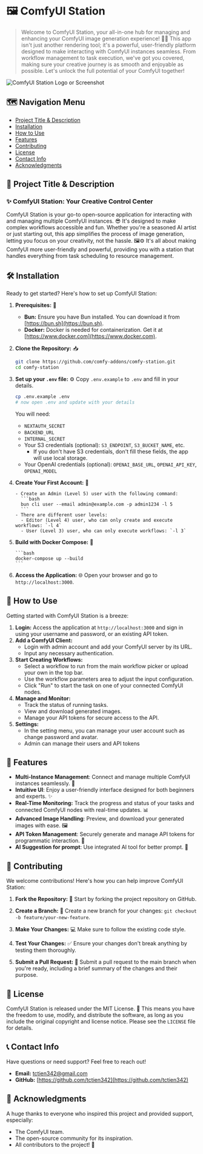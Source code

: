 # 🖼️ ComfyUI Station

> Welcome to ComfyUI Station, your all-in-one hub for managing and enhancing your ComfyUI image generation experience! 🎨✨ This app isn't just another rendering tool; it's a powerful, user-friendly platform designed to make interacting with ComfyUI instances seamless. From workflow management to task execution, we've got you covered, making sure your creative journey is as smooth and enjoyable as possible. Let's unlock the full potential of your ComfyUI together!

![ComfyUI Station Logo or Screenshot](https://r2.550studios.com/comfy-station-bg.jpg)

## 🗺️ Navigation Menu

- [Project Title & Description](#project-title--description)
- [Installation](#installation)
- [How to Use](#how-to-use)
- [Features](#features)
- [Contributing](#contributing)
- [License](#license)
- [Contact Info](#contact-info)
- [Acknowledgments](#acknowledgments)

## 🌟 Project Title & Description

### ✨ ComfyUI Station: Your Creative Control Center

ComfyUI Station is your go-to open-source application for interacting with and managing multiple ComfyUI instances. 😎 It's designed to make complex workflows accessible and fun. Whether you're a seasoned AI artist or just starting out, this app simplifies the process of image generation, letting you focus on your creativity, not the hassle. 🖼️⚙️ It's all about making ComfyUI more user-friendly and powerful, providing you with a station that handles everything from task scheduling to resource management.

## 🛠 Installation

Ready to get started? Here's how to set up ComfyUI Station:

1.  **Prerequisites:** 📝

    - **Bun:** Ensure you have Bun installed. You can download it from [https://bun.sh](https://bun.sh).
    - **Docker:** Docker is needed for containerization. Get it at [https://www.docker.com](https://www.docker.com).

2.  **Clone the Repository:** 📥

    ```bash
    git clone https://github.com/comfy-addons/comfy-station.git
    cd comfy-station
    ```

3.  **Set up your `.env` file:** ⚙️
    Copy `.env.example` to `.env` and fill in your details.

    ```bash
    cp .env.example .env
    # now open .env and update with your details
    ```

    You will need:

    - `NEXTAUTH_SECRET`
    - `BACKEND_URL`
    - `INTERNAL_SECRET`
    - Your S3 credentials (optional): `S3_ENDPOINT`, `S3_BUCKET_NAME`, etc.
      - If you don't have S3 credentials, don't fill these fields, the app will use local storage.
    - Your OpenAI credentials (optional): `OPENAI_BASE_URL`, `OPENAI_API_KEY`, `OPENAI_MODEL`

4.  **Create Your First Account:** 👤

        - Create an Admin (Level 5) user with the following command:
          ```bash
          bun cli user --email admin@example.com -p admin1234 -l 5
          ```
        - There are different user levels:
          - Editor (Level 4) user, who can only create and execute workflows: `-l 4`
          - User (Level 3) user, who can only execute workflows: `-l 3`

5.  **Build with Docker Compose:** 🐳

        ```bash
        docker-compose up --build
        ```

6.  **Access the Application:** 🌐
        Open your browser and go to `http://localhost:3000`.

## 🚀 How to Use

Getting started with ComfyUI Station is a breeze:

1.  **Login:** Access the application at `http://localhost:3000` and sign in using your username and password, or an existing API token.
2.  **Add a ComfyUI Client:**
    - Login with admin account and add your ComfyUI server by its URL.
    - Input any necessary authentication.
3.  **Start Creating Workflows:**
    - Select a workflow to run from the main workflow picker or upload your own in the top bar.
    - Use the workflow parameters area to adjust the input configuration.
    - Click "Run" to start the task on one of your connected ComfyUI nodes.
4.  **Manage and Monitor:**
    - Track the status of running tasks.
    - View and download generated images.
    - Manage your API tokens for secure access to the API.
5.  **Settings:**
    - In the setting menu, you can manage your user account such as change password and avatar.
    - Admin can manage their users and API tokens

## 🎨 Features

- **Multi-Instance Management**: Connect and manage multiple ComfyUI instances seamlessly. 🔗
- **Intuitive UI**: Enjoy a user-friendly interface designed for both beginners and experts. ✨
- **Real-Time Monitoring:** Track the progress and status of your tasks and connected ComfyUI nodes with real-time updates. 📊
- **Advanced Image Handling**: Preview, and download your generated images with ease. 🖼️
- **API Token Management**: Securely generate and manage API tokens for programmatic interaction. 🔑
- **AI Suggestion for prompt**: Use integrated AI tool for better prompt. 🧙

## 👐 Contributing

We welcome contributions! Here's how you can help improve ComfyUI Station:

1.  **Fork the Repository:** 🍴
    Start by forking the project repository on GitHub.

2.  **Create a Branch:** 🌿
    Create a new branch for your changes: `git checkout -b feature/your-new-feature`.

3.  **Make Your Changes:** 💻
    Make sure to follow the existing code style.

4.  **Test Your Changes:** ✅
    Ensure your changes don't break anything by testing them thoroughly.

5.  **Submit a Pull Request:** 🚀
    Submit a pull request to the main branch when you're ready, including a brief summary of the changes and their purpose.

## 📜 License

ComfyUI Station is released under the MIT License. 📄 This means you have the freedom to use, modify, and distribute the software, as long as you include the original copyright and license notice. Please see the `LICENSE` file for details.

## 📞 Contact Info

Have questions or need support? Feel free to reach out!

- **Email:** tctien342@gmail.com
- **GitHub:** [https://github.com/tctien342](https://github.com/tctien342)

## 💖 Acknowledgments

A huge thanks to everyone who inspired this project and provided support, especially:

- The ComfyUI team.
- The open-source community for its inspiration.
- All contributors to the project! 🙌
